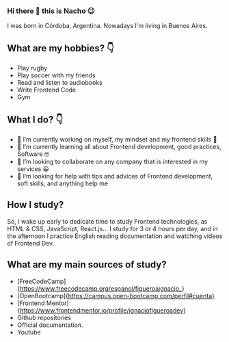 ### Hi there 👋 this is Nacho 😉

I was born in Córdoba, Argentina. Nowadays I'm living in Buenos Aires.

## What are my hobbies? 👇

- Play rugby 
- Play soccer with my friends
- Read and listen to audiobooks
- Write Frontend Code
- Gym

## What I do? 👇

- 🔭 I’m currently working on myself, my mindset and my frontend skills 🌱
- 🌱 I’m currently learning all about Frontend development, good practices, Software 🤓
- 👯 I’m looking to collaborate on any company that is interested in my services 😀
- 🤔 I’m looking for help with tips and advices of Frontend development, soft skills, and anything help me 

## How I study? 

So, I wake up early to dedicate time to study Frontend technologies, as HTML & CSS, JavaScript, React.js...
I study for 3 or 4 hours per day, and in the afternoon I practice English reading documentation and watching videos of Frontend Dev.

## What are my main sources of study?

- [FreeCodeCamp]{https://www.freecodecamp.org/espanol/figueroaignacio_}
- [OpenBootcamp]{https://campus.open-bootcamp.com/perfil#cuenta}
- [Frontend Mentor]{https://www.frontendmentor.io/profile/ignaciofigueroadev}
- Github repositories
- Official documentation.
- Youtube

